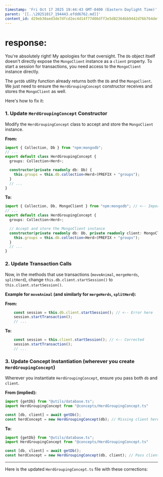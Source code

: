 ```yaml
---
timestamp: 'Fri Oct 17 2025 19:44:43 GMT-0400 (Eastern Daylight Time)'
parent: '[[..\20251017_194443.efdd6762.md]]'
content_id: d29eb30aed3de7dfcd2ec4d14f77d06dff3e5d82364bb9442d76b764def222ef
---
```


# response:

You're absolutely right! My apologies for that oversight. The `Db` object itself doesn't directly expose the `MongoClient` instance as a `client` property. To start a session for transactions, you need access to the `MongoClient` instance directly.

The `getDb` utility function already returns both the `Db` and the `MongoClient`. We just need to ensure the `HerdGroupingConcept` constructor receives and stores the `MongoClient` as well.

Here's how to fix it:

### 1. Update `HerdGroupingConcept` Constructor

Modify the `HerdGroupingConcept` class to accept and store the `MongoClient` instance.

**From:**

```typescript
import { Collection, Db } from "npm:mongodb";
// ...
export default class HerdGroupingConcept {
  groups: Collection<Herd>;

  constructor(private readonly db: Db) {
    this.groups = this.db.collection<Herd>(PREFIX + "groups");
  }
  // ...
}
```

**To:**

```typescript
import { Collection, Db, MongoClient } from "npm:mongodb"; // <-- Import MongoClient here
// ...
export default class HerdGroupingConcept {
  groups: Collection<Herd>;

  // Accept and store the MongoClient instance
  constructor(private readonly db: Db, private readonly client: MongoClient) {
    this.groups = this.db.collection<Herd>(PREFIX + "groups");
  }
  // ...
}
```

### 2. Update Transaction Calls

Now, in the methods that use transactions (`moveAnimal`, `mergeHerds`, `splitHerd`), change `this.db.client.startSession()` to `this.client.startSession()`.

**Example for `moveAnimal` (and similarly for `mergeHerds`, `splitHerd`):**

**From:**

```typescript
    const session = this.db.client.startSession(); // <-- Error here
    session.startTransaction();
    // ...
```

**To:**

```typescript
    const session = this.client.startSession(); // <-- Corrected
    session.startTransaction();
    // ...
```

### 3. Update Concept Instantiation (wherever you create `HerdGroupingConcept`)

Wherever you instantiate `HerdGroupingConcept`, ensure you pass both `db` and `client`.

**From (implied):**

```typescript
import {getDb} from "@utils/database.ts";
import HerdGroupingConcept from "@concepts/HerdGroupingConcept.ts"

const [db, client] = await getDb();
const herdConcept = new HerdGroupingConcept(db); // Missing client here
```

**To:**

```typescript
import {getDb} from "@utils/database.ts";
import HerdGroupingConcept from "@concepts/HerdGroupingConcept.ts"

const [db, client] = await getDb();
const herdConcept = new HerdGroupingConcept(db, client); // Pass client here
```

***

Here is the updated `HerdGroupingConcept.ts` file with these corrections:
